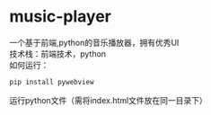 # music-player
一个基于前端,python的音乐播放器，拥有优秀UI    
技术栈：前端技术，python    
如何运行：
```bash
pip install pywebview
```
运行python文件（需将index.html文件放在同一目录下）

